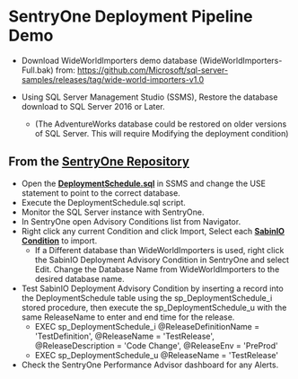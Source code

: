 # SentryOne Deployment Pipeline Demo

- Download WideWorldImporters demo database (WideWorldImporters-Full.bak) from: https://github.com/Microsoft/sql-server-samples/releases/tag/wide-world-importers-v1.0

- Using SQL Server Management Studio (SSMS), Restore the database download to SQL Server 2016 or Later.

  - (The AdventureWorks database could be restored on older versions of SQL Server. This will require Modifying the deployment condition)

## From the [SentryOne Repository](https://github.com/sabinio/SentryOne)

- Open the __[DeploymentSchedule.sql](https://github.com/sabinio/SentryOne/tree/master/Conditions/SabinIO%20Deployment.condition/DeploymentSchedule.sql)__ in SSMS and change the USE statement to point to the correct database.
- Execute the DeploymentSchedule.sql script.
- Monitor the SQL Server instance with SentryOne.
- In SentryOne open Advisory Conditions list from Navigator.
- Right click any current Condition and click Import, Select each __[SabinIO Condition](https://github.com/sabinio/SentryOne/tree/master/Conditions/)__ to import.
  - If a Different database than WideWorldImporters is used, right click the SabinIO Deployment Advisory Condition in SentryOne and select Edit. Change the Database Name from WideWorldImporters to the desired database name.
- Test SabinIO Deployment Advisory Condition by inserting a record into the DeploymentSchedule table using the sp_DeploymentSchedule_i stored procedure, then execute the sp_DeploymentSchedule_u with the same ReleaseName to enter and end time for the release.
  - EXEC sp_DeploymentSchedule_i @ReleaseDefinitionName = 'TestDefinition', @ReleaseName = 'TestRelease', @ReleaseDescription = 'Code Change', @ReleaseEnv = 'PreProd'
  - EXEC sp_DeploymentSchedule_u @ReleaseName = 'TestRelease'
- Check the SentryOne Performance Advisor dashboard for any Alerts.
